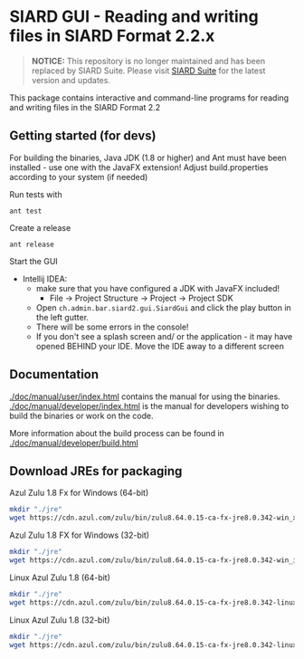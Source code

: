 # SIARD GUI - Reading and writing files in SIARD Format 2.2.x

> **NOTICE:** This repository is no longer maintained and has been replaced by SIARD Suite. Please visit [SIARD Suite](https://github.com/sfa-siard/siard-suite) for the latest version and updates.

This package contains interactive and command-line programs for reading 
and writing files in the SIARD Format 2.2

## Getting started (for devs)

For building the binaries, Java JDK (1.8 or higher) and  Ant must 
have been installed - use one with the JavaFX extension! Adjust build.properties according to your system (if needed)

Run tests with 

```shell
ant test
```

Create a release

```shell
ant release
```

Start the GUI

* Intellij IDEA:
  * make sure that you have configured a JDK with JavaFX included!
    * File -> Project Structure ->  Project -> Project SDK
  * Open `ch.admin.bar.siard2.gui.SiardGui` and click the play button in the left gutter.
  * There will be some errors in the console! 
  * If you don't see a splash screen and/ or the application - it may have opened BEHIND your IDE. Move the IDE away to a different screen

## Documentation
[./doc/manual/user/index.html](./doc/manual/user/index.html) contains the manual for using the binaries.
[./doc/manual/developer/index.html](./doc/manual/user/index.html) is the manual for developers wishing to build the binaries or work on the code.

More information about the build process can be found in
[./doc/manual/developer/build.html](./doc/manual/developer/build.html)


## Download JREs for packaging

Azul Zulu 1.8 Fx for Windows (64-bit)

```bash
mkdir "./jre"
wget https://cdn.azul.com/zulu/bin/zulu8.64.0.15-ca-fx-jre8.0.342-win_x64.zip -O ./jre/jre-win-64-bit.zip
```

Azul Zulu 1.8 FX for Windows (32-bit)
```bash
mkdir "./jre"
wget https://cdn.azul.com/zulu/bin/zulu8.64.0.15-ca-fx-jre8.0.342-win_i686.zip -O ./jre/jre-win-32-bit.zip
```

Linux Azul Zulu 1.8 (64-bit)
```bash
mkdir "./jre"
wget https://cdn.azul.com/zulu/bin/zulu8.64.0.15-ca-fx-jre8.0.342-linux_x64.tar.gz -O ./jre/jre-linux-64-bit.tar.gz
```

Linux Azul Zulu 1.8 (32-bit)
```bash
mkdir "./jre"
wget https://cdn.azul.com/zulu/bin/zulu8.64.0.15-ca-fx-jre8.0.342-linux_i686.tar.gz -O ./jre/jre-linux-32-bit.tar.gz